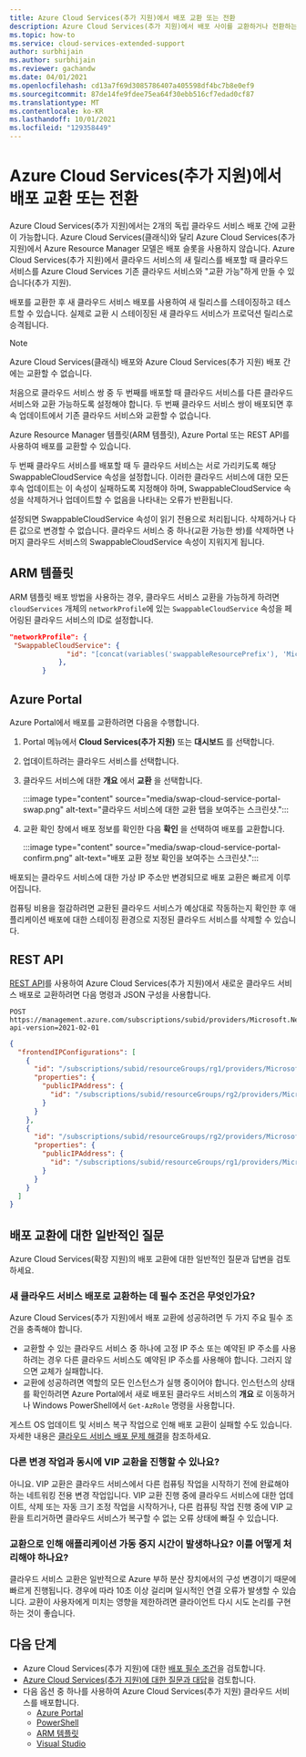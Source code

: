 ```yaml
---
title: Azure Cloud Services(추가 지원)에서 배포 교환 또는 전환
description: Azure Cloud Services(추가 지원)에서 배포 사이를 교환하거나 전환하는 방법을 알아봅니다.
ms.topic: how-to
ms.service: cloud-services-extended-support
author: surbhijain
ms.author: surbhijain
ms.reviewer: gachandw
ms.date: 04/01/2021
ms.openlocfilehash: cd13a7f69d3085786407a405598df4bc7b8e0ef9
ms.sourcegitcommit: 87de14fe9fdee75ea64f30ebb516cf7edad0cf87
ms.translationtype: MT
ms.contentlocale: ko-KR
ms.lasthandoff: 10/01/2021
ms.locfileid: "129358449"
---
```

# <a name="swap-or-switch-deployments-in-azure-cloud-services-extended-support"></a>Azure Cloud Services(추가 지원)에서 배포 교환 또는 전환

Azure Cloud Services(추가 지원)에서는 2개의 독립 클라우드 서비스 배포 간에 교환이 가능합니다. Azure Cloud Services(클래식)와 달리 Azure Cloud Services(추가 지원)에서 Azure Resource Manager 모델은 배포 슬롯을 사용하지 않습니다. Azure Cloud Services(추가 지원)에서 클라우드 서비스의 새 릴리스를 배포할 때 클라우드 서비스를 Azure Cloud Services 기존 클라우드 서비스와 "교환 가능"하게 만들 수 있습니다(추가 지원).

배포를 교환한 후 새 클라우드 서비스 배포를 사용하여 새 릴리스를 스테이징하고 테스트할 수 있습니다. 실제로 교환 시 스테이징된 새 클라우드 서비스가 프로덕션 릴리스로 승격됩니다.

> [!NOTE]
> Azure Cloud Services(클래식) 배포와 Azure Cloud Services(추가 지원) 배포 간에는 교환할 수 없습니다.

처음으로 클라우드 서비스 쌍 중 두 번째를 배포할 때 클라우드 서비스를 다른 클라우드 서비스와 교환 가능하도록 설정해야 합니다. 두 번째 클라우드 서비스 쌍이 배포되면 후속 업데이트에서 기존 클라우드 서비스와 교환할 수 없습니다.

Azure Resource Manager 템플릿(ARM 템플릿), Azure Portal 또는 REST API를 사용하여 배포를 교환할 수 있습니다.

두 번째 클라우드 서비스를 배포할 때 두 클라우드 서비스는 서로 가리키도록 해당 SwappableCloudService 속성을 설정합니다. 이러한 클라우드 서비스에 대한 모든 후속 업데이트는 이 속성이 실패하도록 지정해야 하며, SwappableCloudService 속성을 삭제하거나 업데이트할 수 없음을 나타내는 오류가 반환됩니다.

설정되면 SwappableCloudService 속성이 읽기 전용으로 처리됩니다. 삭제하거나 다른 값으로 변경할 수 없습니다. 클라우드 서비스 중 하나(교환 가능한 쌍)를 삭제하면 나머지 클라우드 서비스의 SwappableCloudService 속성이 지워지게 됩니다.

## <a name="arm-template"></a>ARM 템플릿

ARM 템플릿 배포 방법을 사용하는 경우, 클라우드 서비스 교환을 가능하게 하려면 `cloudServices` 개체의 `networkProfile`에 있는 `SwappableCloudService` 속성을 페어링된 클라우드 서비스의 ID로 설정합니다.

```json
"networkProfile": {
 "SwappableCloudService": {
              "id": "[concat(variables('swappableResourcePrefix'), 'Microsoft.Compute/cloudServices/', parameters('cloudServicesToBeSwappedWith'))]"
            },
        }
```

## <a name="azure-portal"></a>Azure Portal

Azure Portal에서 배포를 교환하려면 다음을 수행합니다.

1. Portal 메뉴에서 **Cloud Services(추가 지원)** 또는 **대시보드** 를 선택합니다.
1. 업데이트하려는 클라우드 서비스를 선택합니다.
1. 클라우드 서비스에 대한 **개요** 에서 **교환** 을 선택합니다.

   :::image type="content" source="media/swap-cloud-service-portal-swap.png" alt-text="클라우드 서비스에 대한 교환 탭을 보여주는 스크린샷.":::

1. 교환 확인 창에서 배포 정보를 확인한 다음 **확인** 을 선택하여 배포를 교환합니다.

   :::image type="content" source="media/swap-cloud-service-portal-confirm.png" alt-text="배포 교환 정보 확인을 보여주는 스크린샷.":::

배포되는 클라우드 서비스에 대한 가상 IP 주소만 변경되므로 배포 교환은 빠르게 이루어집니다.

컴퓨팅 비용을 절감하려면 교환된 클라우드 서비스가 예상대로 작동하는지 확인한 후 애플리케이션 배포에 대한 스테이징 환경으로 지정된 클라우드 서비스를 삭제할 수 있습니다.

## <a name="rest-api"></a>REST API

[REST API](/rest/api/compute/load-balancers/swap-public-ip-addresses)를 사용하여 Azure Cloud Services(추가 지원)에서 새로운 클라우드 서비스 배포로 교환하려면 다음 명령과 JSON 구성을 사용합니다.

```http
POST https://management.azure.com/subscriptions/subid/providers/Microsoft.Network/locations/westus/setLoadBalancerFrontendPublicIpAddresses?api-version=2021-02-01
```

```json
{
  "frontendIPConfigurations": [
    {
      "id": "/subscriptions/subid/resourceGroups/rg1/providers/Microsoft.Network/loadBalancers/lb1/frontendIPConfigurations/lbfe1",
      "properties": {
        "publicIPAddress": {
          "id": "/subscriptions/subid/resourceGroups/rg2/providers/Microsoft.Network/publicIPAddresses/pip2"
        }
      }
    },
    {
      "id": "/subscriptions/subid/resourceGroups/rg2/providers/Microsoft.Network/loadBalancers/lb2/frontendIPConfigurations/lbfe2",
      "properties": {
        "publicIPAddress": {
          "id": "/subscriptions/subid/resourceGroups/rg1/providers/Microsoft.Network/publicIPAddresses/pip1"
        }
      }
    }
  ]
}
```

## <a name="common-questions-about-swapping-deployments"></a>배포 교환에 대한 일반적인 질문

Azure Cloud Services(확장 지원)의 배포 교환에 대한 일반적인 질문과 답변을 검토하세요.

### <a name="what-are-the-prerequisites-for-swapping-to-a-new-cloud-services-deployment"></a>새 클라우드 서비스 배포로 교환하는 데 필수 조건은 무엇인가요?

Azure Cloud Services(추가 지원)에서 배포 교환에 성공하려면 두 가지 주요 필수 조건을 충족해야 합니다.

* 교환할 수 있는 클라우드 서비스 중 하나에 고정 IP 주소 또는 예약된 IP 주소를 사용하려는 경우 다른 클라우드 서비스도 예약된 IP 주소를 사용해야 합니다. 그러지 않으면 교체가 실패합니다.
* 교환에 성공하려면 역할의 모든 인스턴스가 실행 중이어야 합니다. 인스턴스의 상태를 확인하려면 Azure Portal에서 새로 배포된 클라우드 서비스의 **개요** 로 이동하거나 Windows PowerShell에서 `Get-AzRole` 명령을 사용합니다.

게스트 OS 업데이트 및 서비스 복구 작업으로 인해 배포 교환이 실패할 수도 있습니다. 자세한 내용은 [클라우드 서비스 배포 문제 해결](../cloud-services/cloud-services-troubleshoot-deployment-problems.md)을 참조하세요.

### <a name="can-i-make-a-vip-swap-in-parallel-with-another-mutating-operation"></a>다른 변경 작업과 동시에 VIP 교환을 진행할 수 있나요?

아니요. VIP 교환은 클라우드 서비스에서 다른 컴퓨팅 작업을 시작하기 전에 완료해야 하는 네트워킹 전용 변경 작업입니다. VIP 교환 진행 중에 클라우드 서비스에 대한 업데이트, 삭제 또는 자동 크기 조정 작업을 시작하거나, 다른 컴퓨팅 작업 진행 중에 VIP 교환을 트리거하면 클라우드 서비스가 복구할 수 없는 오류 상태에 빠질 수 있습니다.

### <a name="does-a-swap-incur-downtime-for-my-application-and-how-should-i-handle-it"></a>교환으로 인해 애플리케이션 가동 중지 시간이 발생하나요? 이를 어떻게 처리해야 하나요?

클라우드 서비스 교환은 일반적으로 Azure 부하 분산 장치에서의 구성 변경이기 때문에 빠르게 진행됩니다. 경우에 따라 10초 이상 걸리며 일시적인 연결 오류가 발생할 수 있습니다. 교환이 사용자에게 미치는 영향을 제한하려면 클라이언트 다시 시도 논리를 구현하는 것이 좋습니다.

## <a name="next-steps"></a>다음 단계 

* Azure Cloud Services(추가 지원)에 대한 [배포 필수 조건](deploy-prerequisite.md)을 검토합니다.
* [Azure Cloud Services(추가 지원)에 대한 질문과 대답](faq.yml)을 검토합니다.
* 다음 옵션 중 하나를 사용하여 Azure Cloud Services(추가 지원) 클라우드 서비스를 배포합니다.
  * [Azure Portal](deploy-portal.md)
  * [PowerShell](deploy-powershell.md)
  * [ARM 템플릿](deploy-template.md)
  * [Visual Studio](deploy-visual-studio.md)
